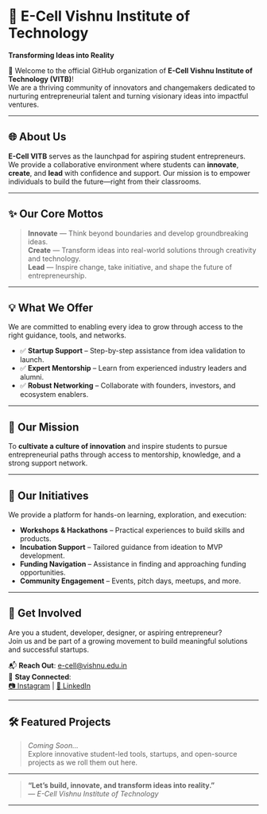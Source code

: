 # 🌟 E-Cell Vishnu Institute of Technology  
**Transforming Ideas into Reality**  

🚀 Welcome to the official GitHub organization of **E-Cell Vishnu Institute of Technology (VITB)**!  
We are a thriving community of innovators and changemakers dedicated to nurturing entrepreneurial talent and turning visionary ideas into impactful ventures.

---

## 🌐 About Us  
**E-Cell VITB** serves as the launchpad for aspiring student entrepreneurs.  
We provide a collaborative environment where students can **innovate**, **create**, and **lead** with confidence and support. Our mission is to empower individuals to build the future—right from their classrooms.

---

## ✨ Our Core Mottos  
> **Innovate** — Think beyond boundaries and develop groundbreaking ideas.  
> **Create** — Transform ideas into real-world solutions through creativity and technology.  
> **Lead** — Inspire change, take initiative, and shape the future of entrepreneurship.

---

## 💡 What We Offer  
We are committed to enabling every idea to grow through access to the right guidance, tools, and networks.

- ✅ **Startup Support** – Step-by-step assistance from idea validation to launch.  
- ✅ **Expert Mentorship** – Learn from experienced industry leaders and alumni.  
- ✅ **Robust Networking** – Collaborate with founders, investors, and ecosystem enablers.

---

## 🎯 Our Mission  
To **cultivate a culture of innovation** and inspire students to pursue entrepreneurial paths through access to mentorship, knowledge, and a strong support network.

---

## 🚀 Our Initiatives  
We provide a platform for hands-on learning, exploration, and execution:

-  **Workshops & Hackathons** – Practical experiences to build skills and products.  
-  **Incubation Support** – Tailored guidance from ideation to MVP development.  
-  **Funding Navigation** – Assistance in finding and approaching funding opportunities.  
-  **Community Engagement** – Events, pitch days, meetups, and more.

---

## 🤝 Get Involved  
Are you a student, developer, designer, or aspiring entrepreneur?  
Join us and be part of a growing movement to build meaningful solutions and successful startups.

📬 **Reach Out**: [e-cell@vishnu.edu.in](mailto:e-cell@vishnu.edu.in)  
📲 **Stay Connected**:  
[📷 Instagram](https://www.instagram.com/ecell_vitb/) | [💼 LinkedIn](https://www.linkedin.com/company/ecellvitb)

---

## 🛠️ Featured Projects  
> _Coming Soon..._  
Explore innovative student-led tools, startups, and open-source projects as we roll them out here.

---

> **“Let’s build, innovate, and transform ideas into reality.”**  
> — _E-Cell Vishnu Institute of Technology_

---
